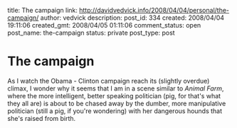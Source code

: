 title: The campaign
link: http://davidvedvick.info/2008/04/04/personal/the-campaign/
author: vedvick
description: 
post_id: 334
created: 2008/04/04 19:11:06
created_gmt: 2008/04/05 01:11:06
comment_status: open
post_name: the-campaign
status: private
post_type: post

# The campaign

As I watch the Obama - Clinton campaign reach its (slightly overdue) climax, I wonder why it seems that I am in a scene similar to _Animal Farm_, where the more intelligent, better speaking politician (pig, for that's what they all are) is about to be chased away by the dumber, more manipulative politician (still a pig, if you're wondering) with her dangerous hounds that she's raised from birth.